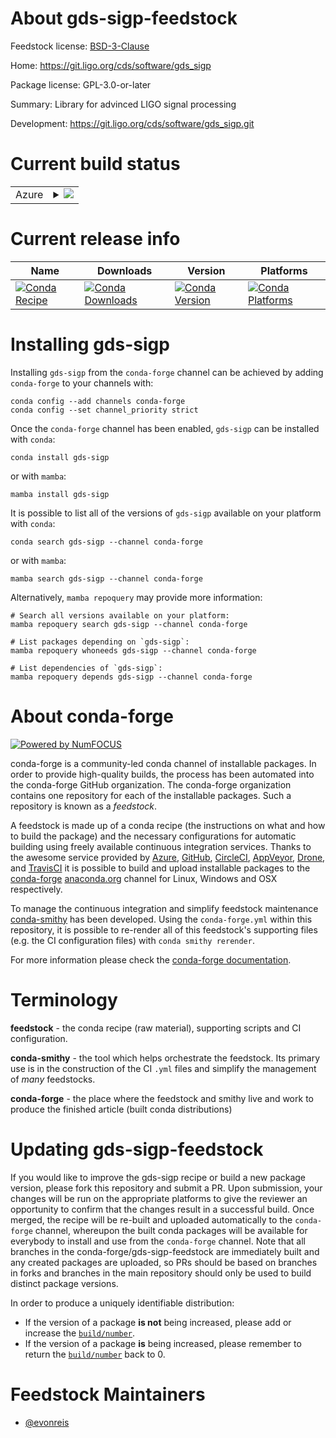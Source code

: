 About gds-sigp-feedstock
========================

Feedstock license: [BSD-3-Clause](https://github.com/conda-forge/gds-sigp-feedstock/blob/main/LICENSE.txt)

Home: https://git.ligo.org/cds/software/gds_sigp

Package license: GPL-3.0-or-later

Summary: Library for advinced LIGO signal processing

Development: https://git.ligo.org/cds/software/gds_sigp.git

Current build status
====================


<table>
    
  <tr>
    <td>Azure</td>
    <td>
      <details>
        <summary>
          <a href="https://dev.azure.com/conda-forge/feedstock-builds/_build/latest?definitionId=25713&branchName=main">
            <img src="https://dev.azure.com/conda-forge/feedstock-builds/_apis/build/status/gds-sigp-feedstock?branchName=main">
          </a>
        </summary>
        <table>
          <thead><tr><th>Variant</th><th>Status</th></tr></thead>
          <tbody><tr>
              <td>linux_64</td>
              <td>
                <a href="https://dev.azure.com/conda-forge/feedstock-builds/_build/latest?definitionId=25713&branchName=main">
                  <img src="https://dev.azure.com/conda-forge/feedstock-builds/_apis/build/status/gds-sigp-feedstock?branchName=main&jobName=linux&configuration=linux%20linux_64_" alt="variant">
                </a>
              </td>
            </tr><tr>
              <td>osx_64</td>
              <td>
                <a href="https://dev.azure.com/conda-forge/feedstock-builds/_build/latest?definitionId=25713&branchName=main">
                  <img src="https://dev.azure.com/conda-forge/feedstock-builds/_apis/build/status/gds-sigp-feedstock?branchName=main&jobName=osx&configuration=osx%20osx_64_" alt="variant">
                </a>
              </td>
            </tr><tr>
              <td>osx_arm64</td>
              <td>
                <a href="https://dev.azure.com/conda-forge/feedstock-builds/_build/latest?definitionId=25713&branchName=main">
                  <img src="https://dev.azure.com/conda-forge/feedstock-builds/_apis/build/status/gds-sigp-feedstock?branchName=main&jobName=osx&configuration=osx%20osx_arm64_" alt="variant">
                </a>
              </td>
            </tr><tr>
              <td>win_64</td>
              <td>
                <a href="https://dev.azure.com/conda-forge/feedstock-builds/_build/latest?definitionId=25713&branchName=main">
                  <img src="https://dev.azure.com/conda-forge/feedstock-builds/_apis/build/status/gds-sigp-feedstock?branchName=main&jobName=win&configuration=win%20win_64_" alt="variant">
                </a>
              </td>
            </tr>
          </tbody>
        </table>
      </details>
    </td>
  </tr>
</table>

Current release info
====================

| Name | Downloads | Version | Platforms |
| --- | --- | --- | --- |
| [![Conda Recipe](https://img.shields.io/badge/recipe-gds--sigp-green.svg)](https://anaconda.org/conda-forge/gds-sigp) | [![Conda Downloads](https://img.shields.io/conda/dn/conda-forge/gds-sigp.svg)](https://anaconda.org/conda-forge/gds-sigp) | [![Conda Version](https://img.shields.io/conda/vn/conda-forge/gds-sigp.svg)](https://anaconda.org/conda-forge/gds-sigp) | [![Conda Platforms](https://img.shields.io/conda/pn/conda-forge/gds-sigp.svg)](https://anaconda.org/conda-forge/gds-sigp) |

Installing gds-sigp
===================

Installing `gds-sigp` from the `conda-forge` channel can be achieved by adding `conda-forge` to your channels with:

```
conda config --add channels conda-forge
conda config --set channel_priority strict
```

Once the `conda-forge` channel has been enabled, `gds-sigp` can be installed with `conda`:

```
conda install gds-sigp
```

or with `mamba`:

```
mamba install gds-sigp
```

It is possible to list all of the versions of `gds-sigp` available on your platform with `conda`:

```
conda search gds-sigp --channel conda-forge
```

or with `mamba`:

```
mamba search gds-sigp --channel conda-forge
```

Alternatively, `mamba repoquery` may provide more information:

```
# Search all versions available on your platform:
mamba repoquery search gds-sigp --channel conda-forge

# List packages depending on `gds-sigp`:
mamba repoquery whoneeds gds-sigp --channel conda-forge

# List dependencies of `gds-sigp`:
mamba repoquery depends gds-sigp --channel conda-forge
```


About conda-forge
=================

[![Powered by
NumFOCUS](https://img.shields.io/badge/powered%20by-NumFOCUS-orange.svg?style=flat&colorA=E1523D&colorB=007D8A)](https://numfocus.org)

conda-forge is a community-led conda channel of installable packages.
In order to provide high-quality builds, the process has been automated into the
conda-forge GitHub organization. The conda-forge organization contains one repository
for each of the installable packages. Such a repository is known as a *feedstock*.

A feedstock is made up of a conda recipe (the instructions on what and how to build
the package) and the necessary configurations for automatic building using freely
available continuous integration services. Thanks to the awesome service provided by
[Azure](https://azure.microsoft.com/en-us/services/devops/), [GitHub](https://github.com/),
[CircleCI](https://circleci.com/), [AppVeyor](https://www.appveyor.com/),
[Drone](https://cloud.drone.io/welcome), and [TravisCI](https://travis-ci.com/)
it is possible to build and upload installable packages to the
[conda-forge](https://anaconda.org/conda-forge) [anaconda.org](https://anaconda.org/)
channel for Linux, Windows and OSX respectively.

To manage the continuous integration and simplify feedstock maintenance
[conda-smithy](https://github.com/conda-forge/conda-smithy) has been developed.
Using the ``conda-forge.yml`` within this repository, it is possible to re-render all of
this feedstock's supporting files (e.g. the CI configuration files) with ``conda smithy rerender``.

For more information please check the [conda-forge documentation](https://conda-forge.org/docs/).

Terminology
===========

**feedstock** - the conda recipe (raw material), supporting scripts and CI configuration.

**conda-smithy** - the tool which helps orchestrate the feedstock.
                   Its primary use is in the construction of the CI ``.yml`` files
                   and simplify the management of *many* feedstocks.

**conda-forge** - the place where the feedstock and smithy live and work to
                  produce the finished article (built conda distributions)


Updating gds-sigp-feedstock
===========================

If you would like to improve the gds-sigp recipe or build a new
package version, please fork this repository and submit a PR. Upon submission,
your changes will be run on the appropriate platforms to give the reviewer an
opportunity to confirm that the changes result in a successful build. Once
merged, the recipe will be re-built and uploaded automatically to the
`conda-forge` channel, whereupon the built conda packages will be available for
everybody to install and use from the `conda-forge` channel.
Note that all branches in the conda-forge/gds-sigp-feedstock are
immediately built and any created packages are uploaded, so PRs should be based
on branches in forks and branches in the main repository should only be used to
build distinct package versions.

In order to produce a uniquely identifiable distribution:
 * If the version of a package **is not** being increased, please add or increase
   the [``build/number``](https://docs.conda.io/projects/conda-build/en/latest/resources/define-metadata.html#build-number-and-string).
 * If the version of a package **is** being increased, please remember to return
   the [``build/number``](https://docs.conda.io/projects/conda-build/en/latest/resources/define-metadata.html#build-number-and-string)
   back to 0.

Feedstock Maintainers
=====================

* [@evonreis](https://github.com/evonreis/)

